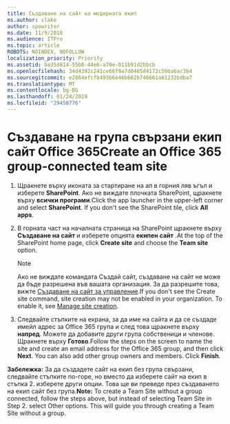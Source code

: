 ```yaml
---
title: Създаване на сайт на модерната екип
ms.author: clake
author: spowriter
ms.date: 11/9/2018
ms.audience: ITPro
ms.topic: article
ROBOTS: NOINDEX, NOFOLLOW
localization_priority: Priority
ms.assetid: ba35d814-55b8-44e6-a70e-011b91d2bbcb
ms.openlocfilehash: 34d4392c241ce66f9a7d0465d4172c59ba6ac3b4
ms.sourcegitcommit: e2864efcfb493b6e46b662b746661a61232bdba7
ms.translationtype: MT
ms.contentlocale: bg-BG
ms.lasthandoff: 01/24/2019
ms.locfileid: "29458776"
---
```

# <a name="create-an-office-365-group-connected-team-site"></a><span data-ttu-id="235df-102">Създаване на група свързани екип сайт Office 365</span><span class="sxs-lookup"><span data-stu-id="235df-102">Create an Office 365 group-connected team site</span></span>

1. <span data-ttu-id="235df-p101">Щракнете върху иконата за стартиране на ап в горния ляв ъгъл и изберете **SharePoint**. Ако не виждате плочката SharePoint, щракнете върху **всички програми**.</span><span class="sxs-lookup"><span data-stu-id="235df-p101">Click the app launcher in the upper-left corner and select **SharePoint**. If you don't see the SharePoint tile, click **All apps**.</span></span>
    
2. <span data-ttu-id="235df-105">В горната част на началната страница на SharePoint щракнете върху **Създаване на сайт** и изберете опцията **екипен сайт** .</span><span class="sxs-lookup"><span data-stu-id="235df-105">At the top of the SharePoint home page, click **Create site** and choose the **Team site** option.</span></span> 
    
    > [!NOTE]
    > <span data-ttu-id="235df-p102">Ако не виждате командата Създай сайт, създаване на сайт не може да бъде разрешена във вашата организация. За да разрешите това, вижте [Създаване на сайт за управление](https://go.microsoft.com/fwlink/?linkid=2009644).</span><span class="sxs-lookup"><span data-stu-id="235df-p102">If you don't see the Create site command, site creation may not be enabled in your organization. To enable it, see [Manage site creation](https://go.microsoft.com/fwlink/?linkid=2009644).</span></span> 
  
3. <span data-ttu-id="235df-p103">Следвайте стъпките на екрана, за да име на сайта и да се създаде имейл адрес за Office 365 група и след това щракнете върху **напред**. Можете да добавите други група собственици и членове. Щракнете върху **Готово**.</span><span class="sxs-lookup"><span data-stu-id="235df-p103">Follow the steps on the screen to name the site and create an email address for the Office 365 group, and then click **Next**. You can also add other group owners and members. Click **Finish**.</span></span>
  
 <span data-ttu-id="235df-p104">**Забележка:** За да създадете сайт на екип без група свързани, следвайте стъпките по-горе, но вместо да изберете сайт на екип в стъпка 2. изберете други опции. Това ще ви преведе през създаването на екип сайт без група.</span><span class="sxs-lookup"><span data-stu-id="235df-p104">**Note:** To create a Team Site without a group connected, follow the steps above, but instead of selecting Team Site in Step 2. select Other options. This will guide you through creating a Team Site without a group.</span></span> 
    

